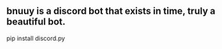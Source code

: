 bnuuy is a discord bot that exists in time, truly a beautiful bot.
--------------------------------------------------------------------------
pip install discord.py
